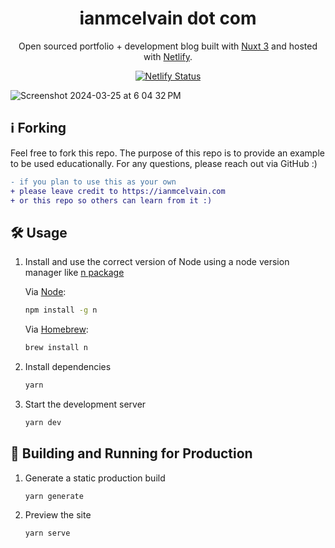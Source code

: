 <h1 align="center">
  ianmcelvain dot com
</h1>
<p align="center">
  Open sourced portfolio + development blog built with <a href="https://nuxt.com/" target="_blank">Nuxt 3</a> and hosted with <a href="https://www.netlify.com/" target="_blank">Netlify</a>.
</p>

<div align="center">
  
  [![Netlify Status](https://api.netlify.com/api/v1/badges/667cd7d1-dd28-4c04-bd2c-4ba6a8187c9c/deploy-status)](https://app.netlify.com/sites/ianmcelvain/deploys)

</div>

![Screenshot 2024-03-25 at 6 04 32 PM](https://github.com/ianmcelvain/ian-mcelvain-portfolio/assets/45335671/deec0c2b-dd3e-458d-ad62-b38b2b8dc7a8)

## :information_source: Forking
Feel free to fork this repo. The purpose of this repo is to provide an example to be used educationally. For any questions, please reach out via GitHub :)

```diff
- if you plan to use this as your own
+ please leave credit to https://ianmcelvain.com
+ or this repo so others can learn from it :)
```

## 🛠 Usage

1. Install and use the correct version of Node using a node version manager like [n package](https://github.com/tj/n)
   
   Via [Node](https://nodejs.org/en):
   ```sh
   npm install -g n
   ```
   Via [Homebrew](https://brew.sh/):
   ```sh
   brew install n
   ```

1. Install dependencies

   ```sh
   yarn
   ```

2. Start the development server

   ```sh
   yarn dev
   ```

## 🚀 Building and Running for Production

1. Generate a static production build

   ```sh
   yarn generate
   ```

1. Preview the site

   ```sh
   yarn serve
   ```

